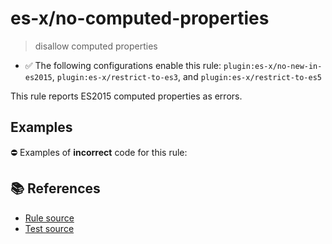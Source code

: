 # es-x/no-computed-properties
> disallow computed properties

- ✅ The following configurations enable this rule: `plugin:es-x/no-new-in-es2015`, `plugin:es-x/restrict-to-es3`, and `plugin:es-x/restrict-to-es5`

This rule reports ES2015 computed properties as errors.

## Examples

⛔ Examples of **incorrect** code for this rule:

<eslint-playground type="bad" code="/*eslint es-x/no-computed-properties: error */
const obj = {
    [a]: 1,
    [b]() {},
    get [c]() {},
    set [c](value) {},
}
class A {
    [a]() {}
}
" />

## 📚 References

- [Rule source](https://github.com/ota-meshi/eslint-plugin-es-x/blob/v5.0.0/lib/rules/no-computed-properties.js)
- [Test source](https://github.com/ota-meshi/eslint-plugin-es-x/blob/v5.0.0/tests/lib/rules/no-computed-properties.js)

